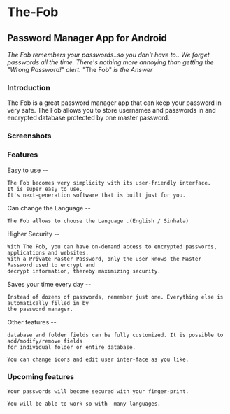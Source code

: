 # The-Fob

## Password Manager App for Android

*The Fob remembers your passwords..so you don't have to..*
*We forget passwords all the time. There's nothing more annoying than getting the "Wrong Password!" alert.* "The Fob" *is the Answer*

### Introduction

The Fob is a great password manager app that can keep your password in very safe.
The Fob allows you to store usernames and passwords in and encrypted database protected by one master password.

### Screenshots




### Features

Easy to use --
	
	The Fob becomes very simplicity with its user-friendly interface.
	It is super easy to use. 
	It's next-generation software that is built just for you.

Can change the Language --

	The Fob allows to choose the Language .(English / Sinhala)


Higher Security --

	With The Fob, you can have on-demand access to encrypted passwords, applications and websites.
	With a Private Master Password, only the user knows the Master Password used to encrypt and 
	decrypt information, thereby maximizing security. 

Saves your time every day --

	Instead of dozens of passwords, remember just one. Everything else is automatically filled in by 
	the password manager. 

Other features --

	database and folder fields can be fully customized. It is possible to add/modify/remove fields
	for individual folder or entire database.

	You can change icons and edit user inter-face as you like.

### Upcoming features

	Your passwords will become secured with your finger-print.
	
	You will be able to work so with  many languages.


